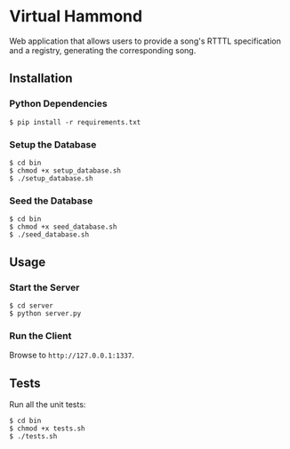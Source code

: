 # Virtual Hammond

Web application that allows users to provide a song's RTTTL specification and a registry, generating the corresponding song.

## Installation

### Python Dependencies

```shell
$ pip install -r requirements.txt
```

### Setup the Database

```shell
$ cd bin
$ chmod +x setup_database.sh
$ ./setup_database.sh
```

### Seed the Database

```shell
$ cd bin
$ chmod +x seed_database.sh
$ ./seed_database.sh
```

## Usage

### Start the Server

```shell
$ cd server
$ python server.py
```

### Run the Client

Browse to `http://127.0.0.1:1337`.

## Tests

Run all the unit tests:

```shell
$ cd bin
$ chmod +x tests.sh
$ ./tests.sh
```

